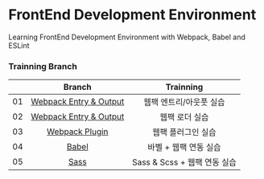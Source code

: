 # FrontEnd Development Environment

Learning FrontEnd Development Environment with Webpack, Babel and ESLint

### Trainning Branch

|     |                                              Branch                                              |          Trainning           |
| :-: | :----------------------------------------------------------------------------------------------: | :--------------------------: |
| 01  | [Webpack Entry & Output](https://github.com/ShigatsuEl/frontend-dev-env/tree/1-webpack/1-entry)  |   웹팩 엔트리/아웃풋 실습    |
| 02  | [Webpack Entry & Output](https://github.com/ShigatsuEl/frontend-dev-env/tree/1-webpack/2-loader) |        웹팩 로더 실습        |
| 03  |     [Webpack Plugin](https://github.com/ShigatsuEl/frontend-dev-env/tree/1-webpack/3-plugin)     |      웹팩 플러그인 실습      |
| 04  |           [Babel](https://github.com/ShigatsuEl/frontend-dev-env/tree/2-babel/1-babel)           |    바벨 + 웹팩 연동 실습     |
| 05  |            [Sass](https://github.com/ShigatsuEl/frontend-dev-env/tree/2-babel/2-sass)            | Sass & Scss + 웹팩 연동 실습 |
